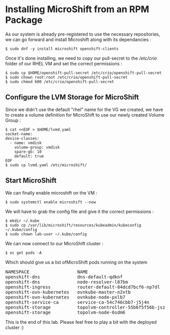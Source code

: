 # Installing MicroShift from an RPM Package

As our system is already pre-registered to use the necessary repositories, we can go forward and install Microshift along with its dependancies :

    $ sudo dnf -y install microshift openshift-clients

Once it's done installing, we need to copy our pull-secret to the */etc/crio* folder of our RHEL VM and set the correct permissions :

    $ sudo cp $HOME/openshift-pull-secret /etc/crio/openshift-pull-secret
    $ sudo chown root:root /etc/crio/openshift-pull-secret
    $ sudo chmod 600 /etc/crio/openshift-pull-secret

## Configure the LVM Storage for MicroShift

Since we didn't use the default "rhel" name for the VG we created, we have to create a volume definition for MicroShift to use our newly created Volume Group :

    $ cat <<EOF > $HOME/lvmd.yaml 
    socket-name:
    device-classes:
      - name: vmdisk
        volume-group: vmdisk
        spare-gb: 10
        default: true
    EOF
    $ sudo cp lvmd.yaml /etc/microshift/
    
## Start MicroShift

We can finally enable microshift on the VM :

    $ sudo systemctl enable microshift --now

We will have to grab the config file and give it the correct permissions :

    $ mkdir ~/.kube
    $ sudo cp /var/lib/microshift/resources/kubeadmin/kubeconfig ~/.kube/config
    $ sudo chown lab-user ~/.kube/config

We can now connect to our MicroShift cluster : 

    $ oc get pods -A

Which should give us a list ofMicroShift pods running on the system

<pre>
NAMESPACE                  NAME                                  READY   STATUS    RESTARTS   AGE
openshift-dns              dns-default-qdknf                     2/2     Running   0          4m39s
openshift-dns              node-resolver-l87bm                   1/1     Running   0          5m40s
openshift-ingress          router-default-84dcd7bcf6-np7dl       1/1     Running   0          5m34s
openshift-ovn-kubernetes   ovnkube-master-n2xtb                  4/4     Running   0          5m40s
openshift-ovn-kubernetes   ovnkube-node-pxlb7                    1/1     Running   0          5m40s
openshift-service-ca       service-ca-54c746cbb7-j5j4n           1/1     Running   0          5m34s
openshift-storage          topolvm-controller-55b6f5f56b-jszmb   4/4     Running   0          5m40s
openshift-storage          topolvm-node-6sdm6                    4/4     Running   0          4m39s
</pre>

This is the end of this lab. Please feel free to play a bit with the deployed cluster :)